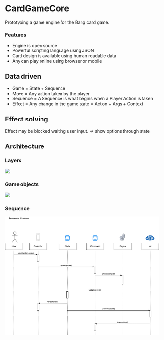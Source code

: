# CardGameCore

Prototyping a game engine for the [Bang](<https://en.wikipedia.org/wiki/Bang!_(card_game)>) card game.

### Features

- Engine is open source
- Powerful scripting language using JSON
- Card design is available using human readable data
- Any can play online using browser or mobile

## Data driven

- Game = State + Sequence
- Move = Any action taken by the player
- Sequence = A Sequence is what begins when a Player Action is taken
- Effect = Any change in the game state = Action + Args + Context

## Effect solving

Effect may be blocked waiting user input.
=> show options through state

## Architecture

### Layers

![](../docs/dependency.png)

### Game objects

![](../docs/data_structure.png)

### Sequence

![](../docs/sequence.png)

